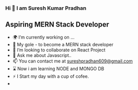 ### Hi 👋 I am Suresh Kumar Pradhan

## Aspiring MERN Stack Developer

- :earth_africa: I’m currently working on ...
- :dart: My gole - to become a MERN stack developer
- 👯 I’m looking to collaborate on React Project
- 💬 Ask me about Javascript..
- 📫 You can contact me at sureshpradhan609@gmail.com
- :hourglass:	Now i am learning NODE and MONGO DB
- ⚡ I Start my day with a cup of cofee.
- 
